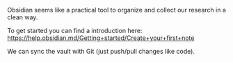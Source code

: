 Obsidian seems like a practical tool to organize and collect our research in a clean way.

To get started you can find a introduction here: 
https://help.obsidian.md/Getting+started/Create+your+first+note

We can sync the vault with Git (just push/pull changes like code).
